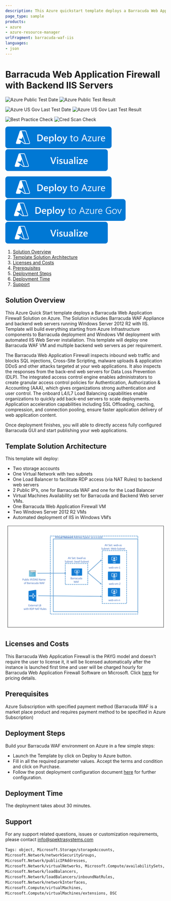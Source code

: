 ```yaml
---
description: This Azure quickstart template deploys a Barracuda Web Application Firewall Solution on Azure with required number of backend Windows 2012 based IIS Web Servers.Templates includes latest Barracuda WAF with Pay as you go license and latest Windows 2012 R2 Azure Image for IIS.The Barracuda Web Application Firewall inspects inbound web traffic and blocks SQL injections, Cross-Site Scripting, malware uploads & application DDoS and other attacks targeted at your web applications. One External LB is deployed with NAT rules to enable Remote desktop access to backend web servers. Please follow post deployment configuration guide available in GitHub template directory to learn more about post deployment steps related to Barracuda web application firewall and web applications publishing.
page_type: sample
products:
- azure
- azure-resource-manager
urlFragment: barracuda-waf-iis
languages:
- json
---
```

# Barracuda Web Application Firewall with Backend IIS Servers

![Azure Public Test Date](https://azurequickstartsservice.blob.core.windows.net/badges/application-workloads/barracuda/barracuda-waf-iis/PublicLastTestDate.svg)
![Azure Public Test Result](https://azurequickstartsservice.blob.core.windows.net/badges/application-workloads/barracuda/barracuda-waf-iis/PublicDeployment.svg)

![Azure US Gov Last Test Date](https://azurequickstartsservice.blob.core.windows.net/badges/application-workloads/barracuda/barracuda-waf-iis/FairfaxLastTestDate.svg)
![Azure US Gov Last Test Result](https://azurequickstartsservice.blob.core.windows.net/badges/application-workloads/barracuda/barracuda-waf-iis/FairfaxDeployment.svg)

![Best Practice Check](https://azurequickstartsservice.blob.core.windows.net/badges/application-workloads/barracuda/barracuda-waf-iis/BestPracticeResult.svg)
![Cred Scan Check](https://azurequickstartsservice.blob.core.windows.net/badges/application-workloads/barracuda/barracuda-waf-iis/CredScanResult.svg)

[![Deploy To Azure](https://raw.githubusercontent.com/Azure/azure-quickstart-templates/master/1-CONTRIBUTION-GUIDE/images/deploytoazure.svg?sanitize=true)](https://portal.azure.com/#create/Microsoft.Template/uri/https%3A%2F%2Fraw.githubusercontent.com%2FAzure%2Fazure-quickstart-templates%2Fmaster%2Fapplication-workloads%2Fbarracuda%2Fbarracuda-waf-iis%2Fazuredeploy.json)  [![Visualize](https://raw.githubusercontent.com/Azure/azure-quickstart-templates/master/1-CONTRIBUTION-GUIDE/images/visualizebutton.svg?sanitize=true)](http://armviz.io/#/?load=https%3A%2F%2Fraw.githubusercontent.com%2FAzure%2Fazure-quickstart-templates%2Fmaster%2Fapplication-workloads%2Fbarracuda%2Fbarracuda-waf-iis%2Fazuredeploy.json)

[![Deploy To Azure](https://raw.githubusercontent.com/Azure/azure-quickstart-templates/master/1-CONTRIBUTION-GUIDE/images/deploytoazure.svg?sanitize=true)](https://portal.azure.com/#create/Microsoft.Template/uri/https%3A%2F%2Fraw.githubusercontent.com%2FAzure%2Fazure-quickstart-templates%2Fmaster%2Fapplication-workloads%2Fbarracuda%2Fbarracuda-waf-iis%2Fazuredeploy.json)
[![Deploy To Azure US Gov](https://raw.githubusercontent.com/Azure/azure-quickstart-templates/master/1-CONTRIBUTION-GUIDE/images/deploytoazuregov.svg?sanitize=true)](https://portal.azure.us/#create/Microsoft.Template/uri/https%3A%2F%2Fraw.githubusercontent.com%2FAzure%2Fazure-quickstart-templates%2Fmaster%2Fapplication-workloads%2Fbarracuda%2Fbarracuda-waf-iis%2Fazuredeploy.json)
[![Visualize](https://raw.githubusercontent.com/Azure/azure-quickstart-templates/master/1-CONTRIBUTION-GUIDE/images/visualizebutton.svg?sanitize=true)](http://armviz.io/#/?load=https%3A%2F%2Fraw.githubusercontent.com%2FAzure%2Fazure-quickstart-templates%2Fmaster%2Fapplication-workloads%2Fbarracuda%2Fbarracuda-waf-iis%2Fazuredeploy.json)

<!-- TOC -->

1. [Solution Overview](#solution-overview)
2. [Template Solution Architecture](#template-solution-architecture)
3. [Licenses and Costs](#licenses-and-costs)
4. [Prerequisites](#prerequisites)
5. [Deployment Steps](#deployment-steps)
6. [Deployment Time](#deployment-time)
7. [Support](#support)

<!-- /TOC -->
## Solution Overview

This Azure Quick Start template deploys a Barracuda Web Application Firewall Solution on Azure.  The Solution includes Barracuda WAF Appliance and backend web servers running Windows Server 2012 R2 with IIS. Template will build everything starting from Azure Infrastructure components to Barracuda deployment and Windows VM deployment with automated IIS Web Server installation. This template will deploy one Barracuda WAF VM and multiple backend web servers as per requirement.

The Barracuda Web Application Firewall inspects inbound web traffic and blocks SQL injections, Cross-Site Scripting, malware uploads & application DDoS and other attacks targeted at your web applications. It also inspects the responses from the back-end web servers for Data Loss Prevention (DLP). The integrated access control engine enables administrators to create granular access control policies for Authentication, Authorization & Accounting (AAA), which gives organizations strong authentication and user control. The onboard L4/L7 Load Balancing capabilities enable organizations to quickly add back-end servers to scale deployments. Application acceleration capabilities including SSL Offloading, caching, compression, and connection pooling, ensure faster application delivery of web application content.

Once deployment finishes, you will able to directly access fully configured Barracuda GUI and start publishing your web applications.

## Template Solution Architecture

This template will deploy:

- Two storage accounts
- One Virtual Network with two subnets
- One Load Balancer to facilitate RDP access (via NAT Rules) to backend web servers
- 2 Public IP’s, one for Barracuda WAF and one for the Load Balancer
- Virtual Machines Availability set for Barracuda and Backend Web server VMs.
- One Barracuda Web Application Firewall VM
- Two Windows Server 2012 R2 VMs
- Automated deployment of IIS in Windows VM’s

![Deployment Solution Architecture](https://raw.githubusercontent.com/Azure/azure-quickstart-templates/master/application-workloads/barracuda/barracuda-waf-iis/images/barracuda-architecture.png)

## Licenses and Costs

This Barracuda Web Application Firewall is the PAYG model and doesn't require the user to license it, it will be licensed automatically after the instance is launched first time and user will be charged hourly for Barracuda Web Application Firewall Software on Microsoft. Click [here](https://azure.microsoft.com/marketplace/partners/barracudanetworks/waf/#hourly) for pricing details.

## Prerequisites

Azure Subscription with specified payment method (Barracuda WAF is a market place product and requires payment method to be specified in Azure Subscription)

## Deployment Steps

Build your Barracuda WAF environment on Azure in a few simple steps:

- Launch the Template by click on Deploy to Azure button.
- Fill in all the required parameter values. Accept the terms and condition and click on Purchase.
- Follow the post deployment configuration document [here](images/barracuda-waf-post-deployment-configuration-guide.pdf) for further configuration.

## Deployment Time

The deployment takes about 30 minutes.

## Support

For any support related questions, issues or customization requirements, please contact info@spektrasystems.com

`Tags: object, Microsoft.Storage/storageAccounts, Microsoft.Network/networkSecurityGroups, Microsoft.Network/publicIPAddresses, Microsoft.Network/virtualNetworks, Microsoft.Compute/availabilitySets, Microsoft.Network/loadBalancers, Microsoft.Network/loadBalancers/inboundNatRules, Microsoft.Network/networkInterfaces, Microsoft.Compute/virtualMachines, Microsoft.Compute/virtualMachines/extensions, DSC`

